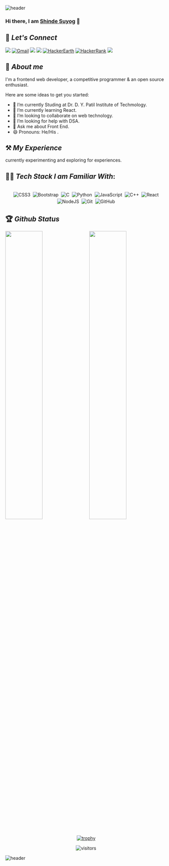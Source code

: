
![header](https://capsule-render.vercel.app/api?type=waving&color=6FC7E1&height=200&section=header&text=SHINDE%20SUYOG!&fontSize=50)


### Hi there, I am [Shinde Suyog](https://www.linkedin.com/in/suyog-shinde-233ab61b4/) 👋 

<!--
**shindesuyog/shindesuyog** is a ✨ _special_ ✨ repository because its `README.md` (this file) appears on your GitHub profile.-->

## 🔗 *Let's Connect*

[<img src="https://img.shields.io/badge/Github-%23000000.svg?&style=for-the-badge&logo=github&logoColor=white">](https://github.com/shindesuyog)
[<img alt="Gmail" src="https://img.shields.io/badge/Gmail-D14836?style=for-the-badge&logo=gmail&logoColor=white" />](mailto:suyogshinde2737@gmail.com)
[<img src="https://img.shields.io/badge/linkedin-%230077B5.svg?&style=for-the-badge&logo=linkedin&logoColor=white">](https://www.linkedin.com/in/suyog-shinde-233ab61b4/)
[<img src="https://img.shields.io/badge/Portfolio-%23000000.svg?&style=for-the-badge">]()
[<img alt="HackerEarth" src="https://img.shields.io/badge/HackerEarth-%232C3454.svg?style=for-the-badge&logo=HackerEarth&logoColor=Blue"/>]()
[<img alt="HackerRank" src="https://img.shields.io/badge/-Hackerrank-2EC866?style=for-the-badge&logo=HackerRank&logoColor=white"/>](https://www.hackerrank.com/suyogshinde2737)
[<img src="https://img.shields.io/badge/instagram-%23E4405F.svg?&style=for-the-badge&logo=Instagram&logoColor=white">](https://www.instagram.com/invites/contact/?i=n5gj9rh0zlf2&utm_content=5fxghuc)


## 🚀 *About me*

I'm a frontend web developer, a competitive programmer & an open source enthusiast.

Here are some ideas to get you started:

- 🔭 I’m currently Studing at Dr. D. Y. Patil Institute of Techmology.
- 🌱 I’m currently learning React.
- 👯 I’m looking to collaborate on web technology.
- 🤔 I’m looking for help with DSA.
- 💬 Ask me about Front End.
- 😄 Pronouns: He/His .
<!-- - 📫 How to reach me: ...
- ⚡ Fun fact: ...  -->


## ⚒ *My Experience*

currently experimenting and exploring for experiences.

## 👨‍💻 *Tech Stack I am Familiar With*:

<p align="center">
<br/>
<img alt="CSS3" src="https://img.shields.io/badge/css3%20-%231572B6.svg?&style=for-the-badge&logo=css3&logoColor=white" style="margin:2px;"/>
<img alt="Bootstrap" src="https://img.shields.io/badge/bootstrap%20-%23563D7C.svg?&style=for-the-badge&logo=bootstrap&logoColor=white" style="margin:2px;"/>
<img alt="C" src="https://img.shields.io/badge/c%20-%2300599C.svg?&style=for-the-badge&logo=c&logoColor=white" style="margin:2px;"/>
<img alt="Python" src="https://img.shields.io/badge/python%20-%2314354C.svg?&style=for-the-badge&logo=python&logoColor=white" style="margin:2px;"/>
<img alt="JavaScript" src="https://img.shields.io/badge/javascript%20-%23323330.svg?&style=for-the-badge&logo=javascript&logoColor=%23F7DF1E" style="margin:2px;"/>
<img alt="C++" src="https://img.shields.io/badge/c++%20-%2300599C.svg?&style=for-the-badge&logo=c%2B%2B&ogoColor=white" style="margin:2px;"/>
<img alt="React" src="https://img.shields.io/badge/react%20-%2320232a.svg?&style=for-the-badge&logo=react&logoColor=%2361DAFB" style="margin:2px;"/>
<img alt="NodeJS" src="https://img.shields.io/badge/node.js%20-%2343853D.svg?&style=for-the-badge&logo=node.js&logoColor=white" style="margin:2px;"/>
<img alt="Git" src="https://img.shields.io/badge/git%20-%23F05033.svg?&style=for-the-badge&logo=git&logoColor=white" style="margin:2px;"/>
<img alt="GitHub" src="https://img.shields.io/badge/github%20-%23121011.svg?&style=for-the-badge&logo=github&logoColor=white" style="margin:2px;"/>
  <!--
<img alt="WordPress" src="https://img.shields.io/badge/WordPress%20-%23117AC9.svg?&style=for-the-badge&logo=WordPress&logoColor=white" style="margin:2px;"/>
<img alt="MongoDB" src ="https://img.shields.io/badge/MongoDB-%234ea94b.svg?&style=for-the-badge&logo=mongodb&logoColor=white" style="margin:2px;"/>
  -->
<br/>
</p>

## 🏆 *Github Status*

<img  src="https://github-readme-stats.vercel.app/api?username=shindesuyog&show_icons=true&hide_border=true&theme=dark" width="48%" align="right" >
<img  src="https://github-readme-streak-stats.herokuapp.com/?user=shindesuyog&theme=dark" width="48%" >
<br>

<div align="center">
  
[![trophy](https://github-profile-trophy.vercel.app/?username=shindesuyog&rank=S,AAA,AA,A&theme=juicyfresh&margin-w=15)](https://github.com/ryo-ma/github-profile-trophy)

![visitors](https://visitor-badge.laobi.icu/badge?page_id=shindesuyog.shindesuyog)
</div>


![header](https://capsule-render.vercel.app/api?type=soft&color=auto&height=150&section=header&text=THANK%20YOU&fontSize=50)


